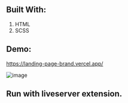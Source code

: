## Built With: 

1. HTML 
2. SCSS

## Demo: 

https://landing-page-brand.vercel.app/

![image](https://i.ibb.co/b3pTZHg/shoelanding.png)

## Run with liveserver extension.
